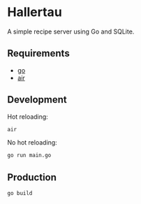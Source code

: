 # Hallertau

A simple recipe server using Go and SQLite.

## Requirements
- [go](https://go.dev/doc/install)
- [air](https://github.com/air-verse/air)

## Development

Hot reloading:
```sh
air
```

No hot reloading:
```sh
go run main.go
```

## Production

```sh
go build
```
